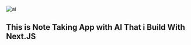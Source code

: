 
![ai](https://github.com/AdiYohanes/App-note-Ai/assets/105840796/88c3021f-94d5-477f-9916-5ac2bb747a57)

## This is Note Taking App with AI That i Build With Next.JS
